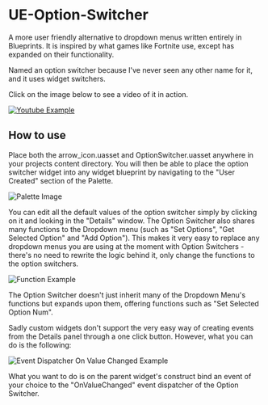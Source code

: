 # UE-Option-Switcher
A more user friendly alternative to dropdown menus written entirely in Blueprints. It is inspired by what games like Fortnite use, except has expanded on their functionality.

Named an option switcher because I've never seen any other name for it, and it uses widget switchers.

Click on the image below to see a video of it in action.

[![Youtube Example](https://img.youtube.com/vi/yEE6t263tys/maxresdefault.jpg)](https://www.youtube.com/watch?v=yEE6t263tys)

## How to use
Place both the arrow_icon.uasset and OptionSwitcher.uasset anywhere in your projects content directory. You will then be able to place the option switcher widget into any widget blueprint by navigating to the "User Created" section of the Palette.

![Palette Image](https://i.imgur.com/eiq46p8.png)

You can edit all the default values of the option switcher simply by clicking on it and looking in the "Details" window. The Option Switcher also shares many functions to the Dropdown menu (such as "Set Options", "Get Selected Option" and "Add Option"). This makes it very easy to replace any dropdown menus you are using at the moment with Option Switchers - there's no need to rewrite the logic behind it, only change the functions to the option switchers.

![Function Example](https://i.imgur.com/3IymHRM.png)

The Option Switcher doesn't just inherit many of the Dropdown Menu's functions but expands upon them, offering functions such as "Set Selected Option Num".

Sadly custom widgets don't support the very easy way of creating events from the Details panel through a one click button. However, what you can do is the following:

![Event Dispatcher On Value Changed Example](https://i.imgur.com/AIIZ0Gm.png)

What you want to do is on the parent widget's construct bind an event of your choice to the "OnValueChanged" event dispatcher of the Option Switcher.
